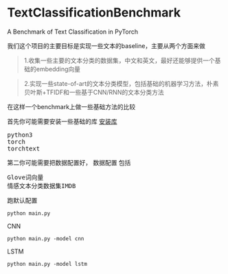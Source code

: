 # TextClassificationBenchmark
A Benchmark of Text Classification in PyTorch

我们这个项目的主要目标是实现一些文本的baseline，主要从两个方面来做

>1.收集一些主要的文本分类的数据集，中文和英文，最好还能够提供一个基础的embedding向量

>2.实现一些state-of-art的文本分类模型，包括基础的机器学习方法，朴素贝叶斯+TFIDF和一些基于CNN/RNN的文本分类方法


在这样一个benchmark上做一些基础方法的比较

首先你可能需要安装一些基础的库 [安装库](docs/windows_torch.md)
<pre>
python3
torch
torchtext
</pre>

第二你可能需要把数据配置好， 数据配置
包括
<pre>
Glove词向量
情感文本分类数据集IMDB
</pre>
跑默认配置
<pre><code>python main.py</code></pre>

CNN 
<pre><code>python main.py -model cnn</code></pre>

LSTM
<pre><code>python main.py -model lstm</code></pre>

